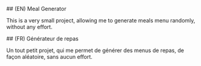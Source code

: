 ## (EN) Meal Generator

This is a very small project, allowing me to generate meals menu randomly, without any effort.

## (FR) Générateur de repas

Un tout petit projet, qui me permet de générer des menus de repas, de façon aléatoire, sans aucun effort.
